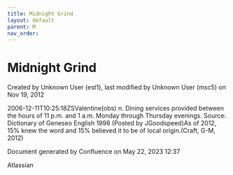 ```yaml
---
title: Midnight Grind
layout: default
parent: M
nav_order:
---
```


# Midnight Grind

Created by  Unknown User (est1), last modified by  Unknown User (msc5) on Nov 19, 2012

2006-12-11T10:25:18ZSValentine(obs) n. Dining services provided between the hours of 11 p.m. and 1 a.m. Monday through Thursday evenings. Source: Dictionary of Geneseo English 1998 (Posted by JGoodspeed)As of 2012, 15% knew the word and 15% believed it to be of local origin.(Craft, G-M, 2012)

Document generated by Confluence on May 22, 2023 12:37

Atlassian

